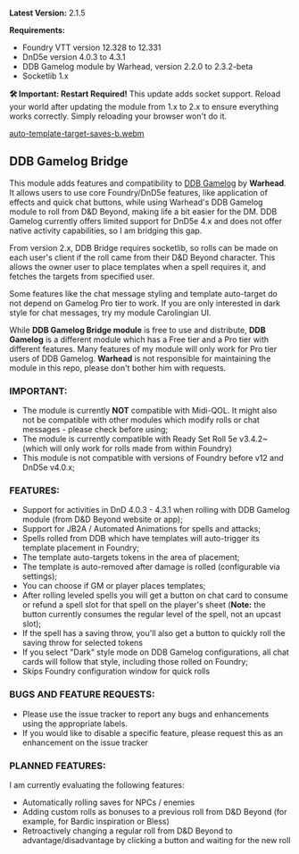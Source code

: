 **Latest Version:** 2.1.5

**Requirements:** 
- Foundry VTT version 12.328 to 12.331
- DnD5e version 4.0.3 to 4.3.1
- DDB Gamelog module by Warhead, version 2.2.0 to 2.3.2-beta
- Socketlib 1.x

**🛠 Important: Restart Required!**
This update adds socket support. Reload your world after updating the module from 1.x to 2.x to ensure everything works correctly. Simply reloading your browser won't do it.

[auto-template-target-saves-b.webm](https://github.com/user-attachments/assets/6e7a39eb-ef04-46e7-9c94-e22365e546b2)

## DDB Gamelog Bridge
This module adds features and compatibility to [DDB Gamelog](https://github.com/IamWarHead/ddb-game-log/) by **Warhead**. It allows users to use core Foundry/DnD5e features, like application of effects and quick chat buttons, while using Warhead's DDB Gamelog module to roll from D&D Beyond, making life a bit easier for the DM. 
DDB Gamelog currently offers limited support for DnD5e 4.x and does not offer native activity capabilities, so I am bridging this gap. 

From version 2.x, DDB Bridge requires socketlib, so rolls can be made on each user's client if the roll came from their D&D Beyond character. This allows the owner user to place templates when a spell requires it, and fetches the targets from specified user.

Some features like the chat message styling and template auto-target do not depend on Gamelog Pro tier to work. If you are only interested in dark style for chat messages, try my module Carolingian UI.

While **DDB Gamelog Bridge module** is free to use and distribute, **DDB Gamelog** is a different module which has a Free tier and a Pro tier with different features. Many features of my module will only work for Pro tier users of DDB Gamelog. **Warhead** is not responsible for maintaining the module in this repo, please don't bother him with requests. 


### IMPORTANT:
- The module is currently **NOT** compatible with Midi-QOL. It might also not be compatible with other modules which modify rolls or chat messages - please check before using;
- The module is currently compatible with Ready Set Roll 5e v3.4.2~ (which will only work for rolls made from within Foundry)
- This module is not compatible with versions of Foundry before v12 and DnD5e v4.0.x;

### FEATURES:
- Support for activities in DnD 4.0.3 - 4.3.1 when rolling with DDB Gamelog module (from D&D Beyond website or app);
- Support for JB2A / Automated Animations for spells and attacks;
- Spells rolled from DDB which have templates will auto-trigger its template placement in Foundry;
- The template auto-targets tokens in the area of placement;
- The template is auto-removed after damage is rolled (configurable via settings);
- You can choose if GM or player places templates;
- After rolling leveled spells you will get a button on chat card to consume or refund a spell slot for that spell on the player's sheet (**Note:** the button currently consumes the regular level of the spell, not an upcast slot);
- If the spell has a saving throw, you'll also get a button to quickly roll the saving throw for selected tokens
- If you select "Dark" style mode on DDB Gamelog configurations, all chat cards will follow that style, including those rolled on Foundry;
- Skips Foundry configuration window for quick rolls

### BUGS AND FEATURE REQUESTS:
- Please use the issue tracker to report any bugs and enhancements using the appropriate labels.
- If you would like to disable a specific feature, please request this as an enhancement on the issue tracker

### PLANNED FEATURES:
I am currently evaluating the following features:
- Automatically rolling saves for NPCs / enemies
- Adding custom rolls as bonuses to a previous roll from D&D Beyond (for example, for Bardic inspiration or Bless)
- Retroactively changing a regular roll from D&D Beyond to advantage/disadvantage by clicking a button and waiting for the new roll
